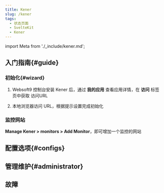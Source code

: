 ```yaml
---
title: Kener
slug: /kener
tags:
  - 状态页面
  - SvelteKit
  - Kener
---
```


import Meta from './_include/kener.md';

<Meta name="meta" />

## 入门指南{#guide}

### 初始化{#wizard}

1. Websoft9 控制台安装 Kener 后，通过 **我的应用** 查看应用详情，在 **访问** 标签页中获取 访问URL

2. 本地浏览器访问 URL，根据提示设置完成初始化

### 监控网站

**Manage Kener > monitors > Add Monitor**，即可增加一个监控的网站

## 配置选项{#configs}

## 管理维护{#administrator}

## 故障